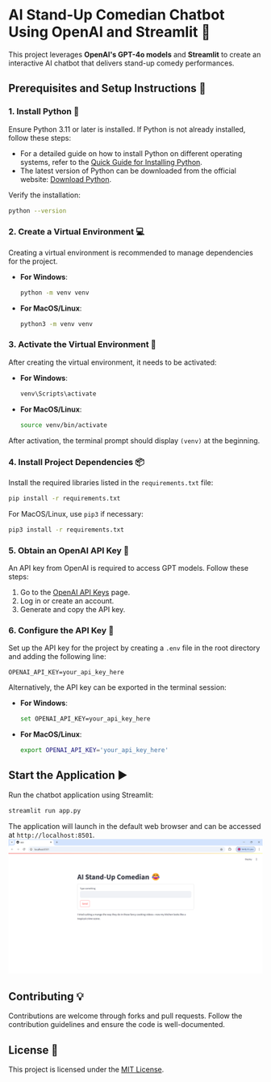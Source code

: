 # AI Stand-Up Comedian Chatbot Using OpenAI and Streamlit 🤖

This project leverages **OpenAI's GPT-4o models** and **Streamlit** to create an interactive AI chatbot that delivers stand-up comedy performances.

##  Prerequisites and Setup Instructions 🚀

### **1. Install Python** 🐍

Ensure Python 3.11 or later is installed. If Python is not already installed, follow these steps:

- For a detailed guide on how to install Python on different operating systems, refer to the [Quick Guide for Installing Python](https://github.com/PackeTsar/Install-Python/blob/master/README.md#install-python-).
- The latest version of Python can be downloaded from the official website: [Download Python](https://www.python.org/downloads/).

Verify the installation:

```bash
python --version
```

### **2. Create a Virtual Environment** 💻

Creating a virtual environment is recommended to manage dependencies for the project.

- **For Windows**:
    ```bash
    python -m venv venv
    ```

- **For MacOS/Linux**:
    ```bash
    python3 -m venv venv
    ```

### **3. Activate the Virtual Environment** 🔑

After creating the virtual environment, it needs to be activated:

- **For Windows**:
    ```bash
    venv\Scripts\activate
    ```

- **For MacOS/Linux**:
    ```bash
    source venv/bin/activate
    ```

After activation, the terminal prompt should display `(venv)` at the beginning.

### **4. Install Project Dependencies** 📦

Install the required libraries listed in the `requirements.txt` file:

```bash
pip install -r requirements.txt
```

For MacOS/Linux, use `pip3` if necessary:

```bash
pip3 install -r requirements.txt
```

### **5. Obtain an OpenAI API Key** 🔑

An API key from OpenAI is required to access GPT models. Follow these steps:

1. Go to the [OpenAI API Keys](https://platform.openai.com/account/api-keys) page.
2. Log in or create an account.
3. Generate and copy the API key.

### **6. Configure the API Key** 🔧

Set up the API key for the project by creating a `.env` file in the root directory and adding the following line:

```
OPENAI_API_KEY=your_api_key_here
```

Alternatively, the API key can be exported in the terminal session:

- **For Windows**:
    ```bash
    set OPENAI_API_KEY=your_api_key_here
    ```

- **For MacOS/Linux**:
    ```bash
    export OPENAI_API_KEY='your_api_key_here'
    ```

##  Start the Application ▶️

Run the chatbot application using Streamlit:

```bash
streamlit run app.py
```

The application will launch in the default web browser and can be accessed at `http://localhost:8501`.
![screenshot](image/screenshot.png)

## Contributing 💡

Contributions are welcome through forks and pull requests. Follow the contribution guidelines and ensure the code is well-documented.



## License 📜

This project is licensed under the [MIT License](LICENSE).
